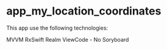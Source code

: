 # app_my_location_coordinates

This app use the following technologies:

MVVM
RxSwift
Realm
ViewCode - No Soryboard